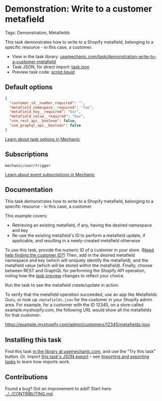 # Demonstration: Write to a customer metafield

Tags: Demonstration, Metafields

This task demonstrates how to write to a Shopify metafield, belonging to a specific resource - in this case, a customer.

* View in the task library: [usemechanic.com/task/demonstration-write-to-a-customer-metafield](https://usemechanic.com/task/demonstration-write-to-a-customer-metafield)
* Task JSON, for direct import: [task.json](../../tasks/demonstration-write-to-a-customer-metafield.json)
* Preview task code: [script.liquid](./script.liquid)

## Default options

```json
{
  "customer_id__number_required": "",
  "metafield_namespace__required": "foo",
  "metafield_key__required": "bar",
  "metafield_value__required": "baz",
  "use_rest_api__boolean": false,
  "use_graphql_api__boolean": false
}
```

[Learn about task options in Mechanic](https://docs.usemechanic.com/article/471-task-options)

## Subscriptions

```liquid
mechanic/user/trigger
```

[Learn about event subscriptions in Mechanic](https://docs.usemechanic.com/article/408-subscriptions)

## Documentation

This task demonstrates how to write to a Shopify metafield, belonging to a specific resource - in this case, a customer.

This example covers:

* Retrieving an existing metafield, if any, having the desired namespace and key
* Re-use the existing metafield's ID to perform a metafield update, if applicable, and resulting in a newly-created metafield otherwise

To use this task, provide the numeric ID of a customer in your store. ([Need help finding the customer ID?](https://learn.mechanic.dev/techniques/finding-a-resource-id)) Then, add in the desired metafield namespace and key (which will uniquely identify the metafield), and the metafield value (which will be stored within the metafield). Finally, choose between REST and GraphQL for performing the Shopify API operation, noting how the [task preview](https://learn.mechanic.dev/core-concepts/tasks/previews) changes to reflect your choice.

Run the task to see the metafield create/update in action.

To verify that the metafield operation succeeded, use an app like Metafields Guru, or look up `/metafields.json` for the customer in your Shopify admin area. For example, for a customer with the ID 12345, on a store called example.myshopify.com, the following URL would show all the metafields for that customer:

https://example.myshopify.com/admin/customers/12345/metafields.json

## Installing this task

Find this task [in the library at usemechanic.com](https://usemechanic.com/task/demonstration-write-to-a-customer-metafield), and use the "Try this task" button. Or, import [this task's JSON export](../../tasks/demonstration-write-to-a-customer-metafield.json) – see [Importing and exporting tasks](https://docs.usemechanic.com/article/505-importing-and-exporting-tasks) to learn how imports work.

## Contributions

Found a bug? Got an improvement to add? Start here: [../../CONTRIBUTING.md](../../CONTRIBUTING.md).

